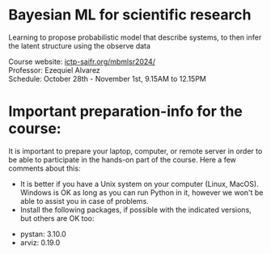 # Bayesian ML for scientific research
Learning to propose probabilistic model that describe systems, to then infer the latent structure using the observe data

Course website: <a href='https://www.ictp-saifr.org/mbmlsr2024/'>ictp-saifr.org/mbmlsr2024/</a><br>
Professor: Ezequiel Alvarez <br>
Schedule: October 28th - November 1st, 9.15AM to 12.15PM


# Important preparation-info for the course:

It is important to prepare your laptop, computer, or remote server in order to be able to participate in the hands-on part of the course. Here a few comments about this:

- It is better if you have a Unix system on your computer (Linux, MacOS).  Windows is OK as long as you can run Python in it, however we won't be able to assist you in case of problems.
- Install the following packages, if possible with the indicated versions, but others are OK too:
<ul>
<li>pystan:                    3.10.0</li>
<li>arviz:                     0.19.0</li>
</ul>


